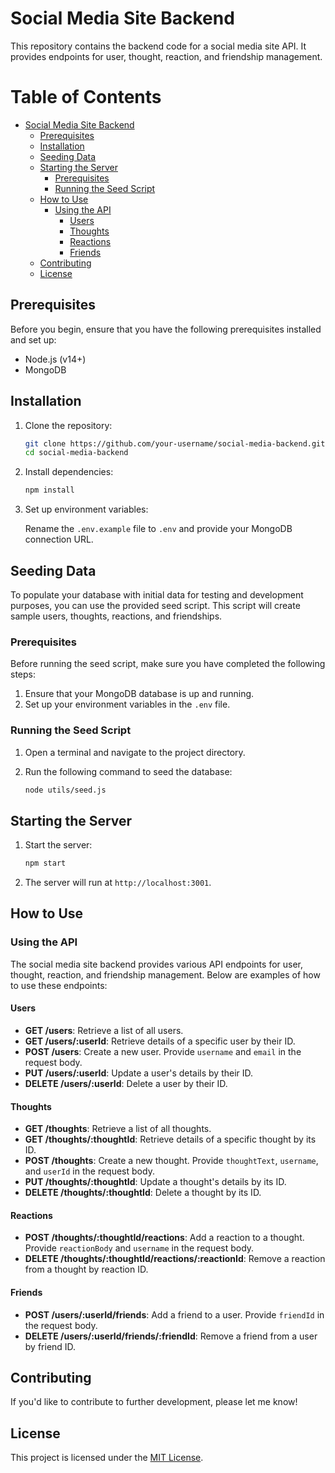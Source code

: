 # Social Media Site Backend

This repository contains the backend code for a social media site API. It provides endpoints for user, thought, reaction, and friendship management.

# Table of Contents

- [Social Media Site Backend](#social-media-site-backend)
  - [Prerequisites](#prerequisites)
  - [Installation](#installation)
  - [Seeding Data](#seeding-data)
  - [Starting the Server](#starting-the-server)
    - [Prerequisites](#prerequisites-1)
    - [Running the Seed Script](#running-the-seed-script)
  - [How to Use](#how-to-use)
    - [Using the API](#using-the-api)
      - [Users](#users)
      - [Thoughts](#thoughts)
      - [Reactions](#reactions)
      - [Friends](#friends)
  - [Contributing](#contributing)
  - [License](#license)


## Prerequisites

Before you begin, ensure that you have the following prerequisites installed and set up:

- Node.js (v14+)
- MongoDB

## Installation

1. Clone the repository:

   ```sh
   git clone https://github.com/your-username/social-media-backend.git
   cd social-media-backend
   ```

2. Install dependencies:

   ```sh
   npm install
   ```

3. Set up environment variables:

   Rename the `.env.example` file to `.env` and provide your MongoDB connection URL.

## Seeding Data

To populate your database with initial data for testing and development purposes, you can use the provided seed script. This script will create sample users, thoughts, reactions, and friendships.

### Prerequisites

Before running the seed script, make sure you have completed the following steps:

1. Ensure that your MongoDB database is up and running.
2. Set up your environment variables in the `.env` file.

### Running the Seed Script

1. Open a terminal and navigate to the project directory.

2. Run the following command to seed the database:

   ```sh
   node utils/seed.js
   ```

## Starting the Server

1. Start the server:

   ```sh
   npm start
   ```

2. The server will run at `http://localhost:3001`.

## How to Use

### Using the API

The social media site backend provides various API endpoints for user, thought, reaction, and friendship management. Below are examples of how to use these endpoints:

#### Users

- **GET /users**: Retrieve a list of all users.
- **GET /users/:userId**: Retrieve details of a specific user by their ID.
- **POST /users**: Create a new user. Provide `username` and `email` in the request body.
- **PUT /users/:userId**: Update a user's details by their ID.
- **DELETE /users/:userId**: Delete a user by their ID.

#### Thoughts

- **GET /thoughts**: Retrieve a list of all thoughts.
- **GET /thoughts/:thoughtId**: Retrieve details of a specific thought by its ID.
- **POST /thoughts**: Create a new thought. Provide `thoughtText`, `username`, and `userId` in the request body.
- **PUT /thoughts/:thoughtId**: Update a thought's details by its ID.
- **DELETE /thoughts/:thoughtId**: Delete a thought by its ID.

#### Reactions

- **POST /thoughts/:thoughtId/reactions**: Add a reaction to a thought. Provide `reactionBody` and `username` in the request body.
- **DELETE /thoughts/:thoughtId/reactions/:reactionId**: Remove a reaction from a thought by reaction ID.

#### Friends

- **POST /users/:userId/friends**: Add a friend to a user. Provide `friendId` in the request body.
- **DELETE /users/:userId/friends/:friendId**: Remove a friend from a user by friend ID.

## Contributing

If you'd like to contribute to further development, please let me know!

## License

This project is licensed under the [MIT License](LICENSE).
